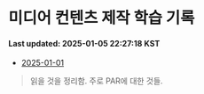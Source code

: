 # 미디어 컨텐츠 제작 학습 기록
#### Last updated: 2025-01-05 22:27:18 KST

- [2025-01-01](20250101.md)
> 읽을 것을 정리함. 주로 PAR에 대한 것들.
